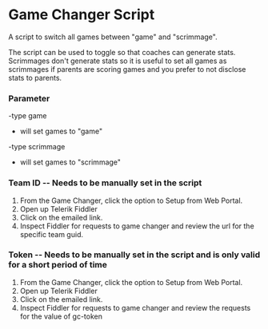# Game Changer Script

A script to switch all games between "game" and "scrimmage".

The script can be used to toggle so that coaches can generate stats. Scrimmages don't generate stats so it is useful to set all games as scrimmages if parents are scoring games and you prefer to not disclose stats to parents. 

### Parameter
-type game
- will set games to "game"

-type scrimmage
- will set games to "scrimmage"


### Team ID -- Needs to be manually set in the script
1. From the Game Changer, click the option to Setup from Web Portal.
2. Open up Telerik Fiddler
3. Click on the emailed link.
4. Inspect Fiddler for requests to game changer and review the url for the specific team guid.

### Token -- Needs to be manually set in the script and is only valid for a short period of time
1. From the Game Changer, click the option to Setup from Web Portal.
2. Open up Telerik Fiddler
3. Click on the emailed link.
4. Inspect Fiddler for requests to game changer and review the requests for the value of gc-token

